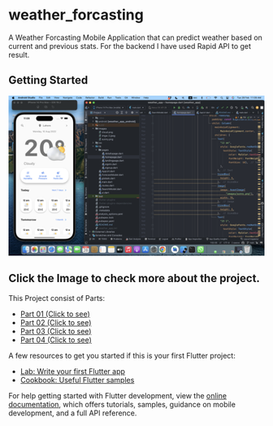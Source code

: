 # weather_forcasting

A Weather Forcasting Mobile Application that can predict weather based on current and previous stats. For the backend I have used Rapid API to get result.

## Getting Started

[![Weather Forcasting](images/display.png)](https://youtu.be/qm_laewLt5k)




## Click the Image to check more about the project.

This Project consist of Parts:
- [Part 01 (Click to see)](https://youtu.be/2l3bOK61UX4)
- [Part 02 (Click to see)](https://youtu.be/haNWZJ6S6_E)
- [Part 03 (Click to see)](https://youtu.be/zdDC0C47W5k)
- [Part 04 (Click to see)](https://youtu.be/qm_laewLt5k)


A few resources to get you started if this is your first Flutter project:

- [Lab: Write your first Flutter app](https://docs.flutter.dev/get-started/codelab)
- [Cookbook: Useful Flutter samples](https://docs.flutter.dev/cookbook)

For help getting started with Flutter development, view the
[online documentation](https://docs.flutter.dev/), which offers tutorials,
samples, guidance on mobile development, and a full API reference.
